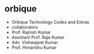 # orbique
- Orbique Technology Codes and Extras
- collaborators 
- Prof. Rajnish Kumar 
- Assistant Prof. Raja Kumar
- Adv. Vishwajeet Kumar 
- Prof. Himanshu Kumar
